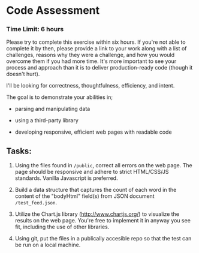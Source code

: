 # Code Assessment

### Time Limit: 6 hours

Please try to complete this exercise within six hours. If you're not able to complete it by then, please provide a link to your work along with a list of challenges, reasons why they were a challenge, and how you would overcome them if you had more time. It's more important to see your process and approach than it is to deliver production-ready code (though it doesn't hurt).

I'll be looking for correctness, thoughtfulness, efficiency, and intent.

The goal is to demonstrate your abilities in; 

- parsing and manipulating data

- using a third-party library

- developing responsive, efficient web pages with readable code


## Tasks:

1. Using the files found in `/public`, correct all errors on the web page. The page should be responsive and adhere to strict HTML/CSS/JS standards. Vanilla Javascript is preferred.

2. Build a data structure that captures the count of each word in the content of the "bodyHtml" field(s) from JSON document `/test_feed.json`.

3. Utilize the Chart.js library (http://www.chartjs.org/) to visualize the results on the web page. You're free to implement it in anyway you see fit, including the use of other libraries.

4. Using git, put the files in a publically accesible repo so that the test can be run on a local machine.